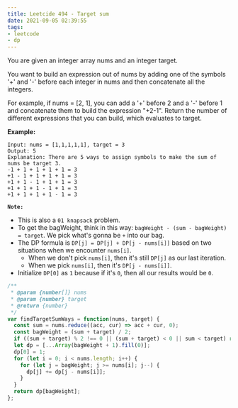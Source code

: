 ```yaml
---
title: Leetcide 494 - Target sum
date: 2021-09-05 02:39:55
tags:
- leetcode
- dp
---
```

You are given an integer array nums and an integer target.

You want to build an expression out of nums by adding one of the symbols '+' and '-' before each integer in nums and then concatenate all the integers.

For example, if nums = [2, 1], you can add a '+' before 2 and a '-' before 1 and concatenate them to build the expression "+2-1".
Return the number of different expressions that you can build, which evaluates to target.

**Example:**
```
Input: nums = [1,1,1,1,1], target = 3
Output: 5
Explanation: There are 5 ways to assign symbols to make the sum of nums be target 3.
-1 + 1 + 1 + 1 + 1 = 3
+1 - 1 + 1 + 1 + 1 = 3
+1 + 1 - 1 + 1 + 1 = 3
+1 + 1 + 1 - 1 + 1 = 3
+1 + 1 + 1 + 1 - 1 = 3
```

**`Note:`**
- This is also a `01 knapsack` problem.
- To get the bagWeight, think in this way: `bagWeight - (sum - bagWeight) = target`. We pick what's gonna be `+` into our bag.
- The DP formula is `DP[j] = DP[j] + DP[j - nums[i]]` based on two situations when we encounter `nums[i]`.
  - When we don't pick `nums[i]`, then it's still `DP[j]` as our last iteration.
  - When we pick `nums[i]`, then it's `DP[j - nums[i]]`.
- Initialize `DP[0]` as `1` because if it's `0`, then all our results would be `0`.

```javascript
/**
 * @param {number[]} nums
 * @param {number} target
 * @return {number}
 */
var findTargetSumWays = function(nums, target) {
  const sum = nums.reduce((acc, cur) => acc + cur, 0);
  const bagWeight = (sum + target) / 2;
  if ((sum + target) % 2 !== 0 || (sum + target) < 0 || sum < target) return 0;
  let dp = [...Array(bagWeight + 1).fill(0)];
  dp[0] = 1;
  for (let i = 0; i < nums.length; i++) {
    for (let j = bagWeight; j >= nums[i]; j--) {
      dp[j] += dp[j - nums[i]];
    }
  }
  return dp[bagWeight];
};
```